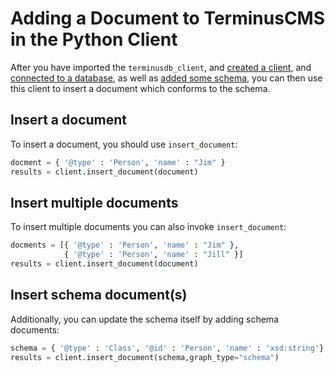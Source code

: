 # Adding a Document to TerminusCMS in the Python Client

After you have imported the `terminusdb_client`, and [created a
client](connect-with-python-client.md), and [connected to a
database](connect-to-a-database.md), as well as [added some
schema](add-a-schema.md), you can then use this client to insert a
document which conforms to the schema.

## Insert a document

To insert a document, you should use `insert_document`:

```python
docment = { '@type' : 'Person', 'name' : "Jim" }
results = client.insert_document(document)
```

## Insert multiple documents

To insert multiple documents you can also invoke `insert_document`:

```python
docments = [{ '@type' : 'Person', 'name' : "Jim" },
            { '@type' : 'Person', 'name' : "Jill" }]
results = client.insert_document(document)
```

## Insert schema document(s)

Additionally, you can update the schema itself by adding schema
documents:

```python
schema = { '@type' : 'Class', '@id' : 'Person', 'name' : 'xsd:string'}
results = client.insert_document(schema,graph_type="schema")
```
